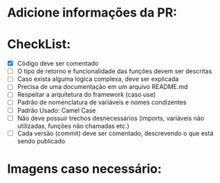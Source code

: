 # Adicione informações da PR:


# CheckList:
- [X] Código deve ser comentado
- [ ] O tipo de retorno e funcionalidade das funções devem ser descritas
- [ ] Caso exista alguma lógica complexa, deve ser explicada
- [ ] Precisa de uma documentação em um arquivo README.md
- [ ] Respeitar a arquitetura do framework (caso use)
- [ ] Padrão de nomenclatura de variáveis e nomes condizentes
- [ ] Padrão Usado: Camel Case
- [ ] Não deve possuir trechos desnecessários (imports, variáveis não utilizadas, funções não chamadas etc.)
- [ ] Cada versão (commit) deve ser comentado, descrevendo o que está sendo publicado

# Imagens caso necessário: 
